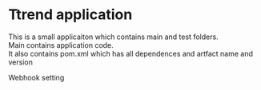 # Ttrend application

This is a small applicaiton which contains main and test folders.  
Main contains application code.  
It also contains pom.xml which has all dependences and artfact name and version

Webhook setting